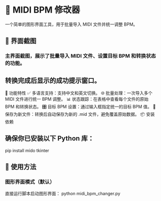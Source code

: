 # 🎵 MIDI BPM 修改器
一个简单的图形界面工具，用于批量导入 MIDI 文件并统一调整 BPM。
## 📸 界面截图
### 主界面截图，展示了批量导入 MIDI 文件、设置目标 BPM 和转换状态的功能。
 
## 转换完成后显示的成功提示窗口。
🔧 功能特性
✅ 多语言支持：支持中文和英文切换。
🌐 批量处理：一次导入多个 MIDI 文件进行统一 BPM 调整。
📊 状态跟踪：在表格中查看每个文件的原始 BPM 和转换状态。
🎛️ 目标 BPM 设置：通过输入框指定统一的目标 BPM 值。
💾 保存为新文件：转换后自动保存为新的 .mid 文件，避免覆盖原始数据。
📦 安装依赖
## 确保你已安装以下 Python 库：
pip install mido tkinter
## 🚀 使用方法
### 图形界面模式（默认）
直接运行脚本启动图形界面：
python midi_bpm_changer.py

